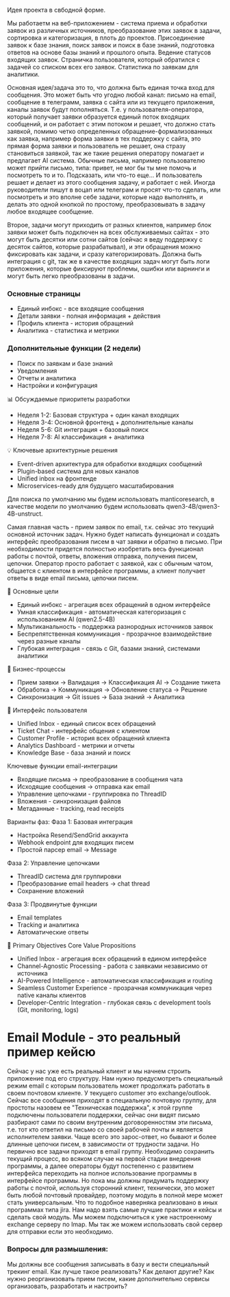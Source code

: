 
Идея проекта в свбодной форме.

Мы работаетм на веб-приложением - система приема и обработки заявок из различных источников, преобразование этих заявок в задачи, сортировка и категоризация, в плоть до проектов. Присоединение заявок к базе знания, поиск заявок и поиск в базе знаний, подготовка ответов на основе базы знаний и прошлого опыта. Ведение статусов входящих заявок. Страничка пользователя, который обратился с задачей со списком всех его заявок. Статистика по заявкам для аналитики. 

Основная идея/задача это то, что должна быть единая точка вход для сообщения. Это может быть что угодно любой канал: письмо на email, сообщение в телеграмм, заявка с сайта или из текущего приложения, каналы заявок будут пополняться. Т.е. у пользователя-оператора, который получает заявки образуется единый поток входящих сообщений, и он работает с этим потоком и решает, что должно стать заявкой, помимо четко определенных обращение-формализованных как заявка, например форма заявки в тех поддержку с сайта, это прямая форма заявки и пользователь не решает, она стразу становиться заявкой, так же такие решения оператору помагает и предлагает AI система. Обычные письма, например пользователю может прийти письмо, типа:
привет, не мог бы ты мне помочь и посмотреть то и то. Подсказать, или что-то еще... И пользователь решает и делает из этого сообщения задачу, и работает с ней. Иногда руководители пишут в воцап или телеграм и просят что-то сделать, или посмотреть и это вполне себе задачи, которые надо выполнять, и делать это одной кнопкой по простому, преобразовывать в задачу любое входящее сообщение. 

Второе, задачи могут приходить от разных клиентов, например блок заявки может быть подключен на всех обслуживаемых сайтах - это могут быть десятки или сотни сайтов (сейчас я веду поддержку с десяток сайтов, которые разрабатывал), и эти обращения можно фиксировать как задачи, и сразу категоризировать. Должна быть интеграция с git, так же в качестве входящих задач могут быть логи приложения, которые фиксируют проблемы, ошибки или варнинги и могут быть легко преобразованы в задачи.

### Основные страницы
- Единый инбокс - все входящие сообщения
- Детали заявки - полная информация + действия
- Профиль клиента - история обращений
- Аналитика - статистика и метрики

### Дополнительные функции (2 недели)
- Поиск по заявкам и базе знаний
- Уведомления
- Отчеты и аналитика
- Настройки и конфигурация

📊 Обсуждаемые приоритеты разработки
- Неделя 1-2: Базовая структура + один канал входящих
- Неделя 3-4: Основной фронтенд + дополнительные каналы
- Неделя 5-6: Git интеграция + базовый поиск
- Неделя 7-8: AI классификация + аналитика

💡 Ключевые архитектурные решения
- Event-driven архитектура для обработки входящих сообщений
- Plugin-based система для новых каналов
- Unified inbox на фронтенде
- Microservices-ready для будущего масштабирования

Для поиска по умолчанию мы будем использовать manticoresearch, в качестве модели по умолчанию будем использовать qwen3-4B/qwen3-4B-unstruct. 


Самая главная часть - прием заявок по email, т.к. сейчас это текущий основной источник задач. Нужно будет написать функционал и создать интерфейс преобразования писем в чат заявки и обратно в письмо. При необходимости придется полностью изобретать весь функционал работы с почтой, ответы, вложения отправка, получения писем, цепочки.
Оператор просто работает с заявкой, как с обычным чатом, общается с клиентом в интерфейсе программы, а клиент получает ответы в виде email письма, цепочки писем.

🎯 Основные цели
- Единый инбокс - агрегация всех обращений в одном интерфейсе
- Умная классификация - автоматическая категоризация с использованием AI (qwen2.5-4B)
- Мультиканальность - поддержка разнородных источников заявок
- Беспрепятственная коммуникация - прозрачное взаимодействие через разные каналы
- Глубокая интеграция - связь с Git, базами знаний, системами аналитики

🔄 Бизнес-процессы
- Прием заявки → Валидация → Классификация AI → Создание тикета
- Обработка → Коммуникация → Обновление статуса → Решение
- Синхронизация → Git issues → База знаний → Аналитика

🎨 Интерфейс пользователя
- Unified Inbox - единый список всех обращений
- Ticket Chat - интерфейс общения с клиентом
- Customer Profile - история всех обращений клиента
- Analytics Dashboard - метрики и отчеты
- Knowledge Base - база знаний и поиск

Ключевые функции email-интеграции
- Входящие письма → преобразование в сообщения чата
- Исходящие сообщения → отправка как email
- Управление цепочками - группировка по ThreadID
- Вложения - синхронизация файлов
- Метаданные - tracking, read receipts

Варианты фаз:
Фаза 1: Базовая интеграция

- Настройка Resend/SendGrid аккаунта
- Webhook endpoint для входящих писем
- Простой парсер email → Message

Фаза 2: Управление цепочками
- ThreadID система для группировки
- Преобразование email headers → chat thread
- Сохранение вложений

Фаза 3: Продвинутые функции
- Email templates
- Tracking и аналитика
- Автоматические ответы

🎯 Primary Objectives
Core Value Propositions
- Unified Inbox - агрегация всех обращений в едином интерфейсе
- Channel-Agnostic Processing - работа с заявками независимо от источника
- AI-Powered Intelligence - автоматическая классификация и routing
- Seamless Customer Experience - прозрачная коммуникация через native каналы клиентов
- Developer-Centric Integration - глубокая связь с development tools (Git, monitoring, logs)

# Email Module - это реальный пример кейсю
Сейчас у нас уже есть реальный клиент и мы начнем строить приложение под его структуру. 
Нам нужно предусмотреть специальный режим email с которым пользователь может продолжать работать в своем почтовом клиенте. У текущего customer это exchange/outlook.
Сейчас все сообщения приходят в специальную почтовую группу, для простоты назовем ее "Техническая поддержка", к этой группе подключены пользователи поддержки, сейчас они видят письмо разбирают сами по своим внутренним договоренностям эти письма, т.е. тот кто ответил на письмо со своей рабочей почты и является исполнителем заявки. Чаще всего это зарос-ответ, но бывают и более длинные цепочки писем, в зависимости от трудности задачи. Но первично все задачи приходят в email группу.
Необходимо сохранить текущий процесс, во всяком случае на первой стадии внедрения программы, а далее операторы будут постепенно с развитием интерфейса переходить на полное использование программы в интерфейсе программы. Но пока мы должны придумать поддержку работы с почтой, используя сторонний клиент, технически, это может быть любой почтовый провайдер, поэтому модуль в полной мере может стать универсальным. Что то подобное наверняка реализовано в иных программах типа jira. Нам надо взять самые лучшие практики и кейсы и сделать свой модуль.
Мы можем подключиться к уже настроенному exchange серверу по Imap. Мы так же можем использовать свой сервер для отправки если это необходимо.
### Вопросы для размышления:
Мы должны все сообщения записывать в базу и вести специальный трекинг email. Как лучше такое реализовать? Как делают другие? Как нужно реорганизовать прием писем, какие дополнительно сервисы организовать, разработать и настроить?